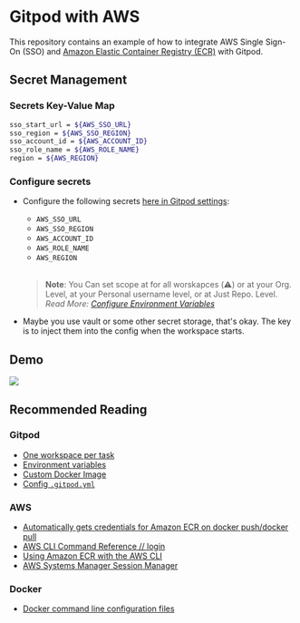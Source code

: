 # Gitpod with AWS

This repository contains an example of how to integrate AWS Single Sign-On (SSO) and [Amazon Elastic Container Registry (ECR)](https://aws.amazon.com/ecr/) with Gitpod.

## Secret Management

### Secrets Key-Value Map

```bash
sso_start_url = ${AWS_SSO_URL}
sso_region = ${AWS_SSO_REGION}
sso_account_id = ${AWS_ACCOUNT_ID}
sso_role_name = ${AWS_ROLE_NAME}
region = ${AWS_REGION}
```

### Configure secrets

- Configure the following secrets [here in Gitpod settings](https://gitpod.io/variables):

  - `AWS_SSO_URL`
  - `AWS_SSO_REGION`
  - `AWS_ACCOUNT_ID`
  - `AWS_ROLE_NAME`
  - `AWS_REGION`

  <br>

  > **Note**: You Can set scope at for all worskapces (⚠️) or at your Org. Level, at your Personal username level, or at Just Repo. Level. _Read More: [Configure Environment Variables](https://www.gitpod.io/docs/environment-variables#using-the-account-settings)_

- Maybe you use vault or some other secret storage, that's okay. The key is to inject them into the config when the workspace starts.

## Demo

<a href="https://gitpod.io/#https://github.com/gitpod-io/demo-gitpod-with-aws"><img src="https://gitpod.io/button/open-in-gitpod.svg"/></a>

## Recommended Reading

### Gitpod

- [One workspace per task](https://www.gitpod.io/docs/workspaces)
- [Environment variables](https://www.gitpod.io/docs/environment-variables#using-the-account-settings)
- [Custom Docker Image](https://www.gitpod.io/docs/config-docker)
- [Config `.gitpod.yml`](https://www.gitpod.io/docs/config-gitpod-file)

### AWS

- [Automatically gets credentials for Amazon ECR on docker push/docker pull](https://github.com/awslabs/amazon-ecr-credential-helper)
- [AWS CLI Command Reference // login](https://awscli.amazonaws.com/v2/documentation/api/latest/reference/sso/login.html)
- [Using Amazon ECR with the AWS CLI](https://docs.aws.amazon.com/AmazonECR/latest/userguide/getting-started-cli.html)
- [AWS Systems Manager Session Manager](https://docs.aws.amazon.com/systems-manager/latest/userguide/session-manager.html)

### Docker

- [Docker command line configuration files](https://docs.docker.com/engine/reference/commandline/cli/#configuration-files)
